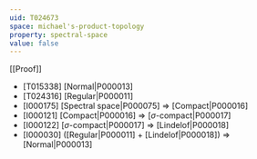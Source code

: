 ```yaml
---
uid: T024673
space: michael's-product-topology
property: spectral-space
value: false
---
```

[[Proof]]

* [T015338] [Normal|P000013]
* [T024316] [Regular|P000011]
* [I000175] [Spectral space|P000075] => [Compact|P000016]
* [I000121] [Compact|P000016] => [$\sigma$-compact|P000017]
* [I000122] [$\sigma$-compact|P000017] => [Lindelof|P000018]
* [I000030] ([Regular|P000011] + [Lindelof|P000018]) => [Normal|P000013]

